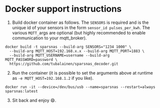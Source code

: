 # Docker support instructions


1.  Build docker container as follows. The `SENSORS` is required and is the unique
    id of your sensors in the form `sensor_id pulses_per_kwh`. The various `MQTT_`args are
    optional (but highly recommended to enable communication to your mqtt_broker).

```
docker build -t sparsnas --build-arg SENSORS="1234 1000" \
  --build-arg MQTT_HOST=192.168.x.x --build-arg MQTT_PORT=1883 \
  --build-arg MQTT_USERNAME=username --build-arg MQTT_PASSWORD=password \
  https://github.com/tubalainen/sparsnas_decoder.git
```

2. Run the container (it is possible to set the arguments above at runtime as
   `-e MQTT_HOST=192.168.1.2` if you like).

```
docker run -it --device=/dev/bus/usb --name=sparsnas --restart=always sparsnas:latest
```

3. Sit back and enjoy :smile:.
